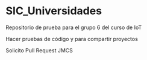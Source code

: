 # SIC_Universidades

Repositorio de prueba para el grupo 6 del curso de IoT

Hacer pruebas de código y para compartir proyectos

Solicito Pull Request JMCS
